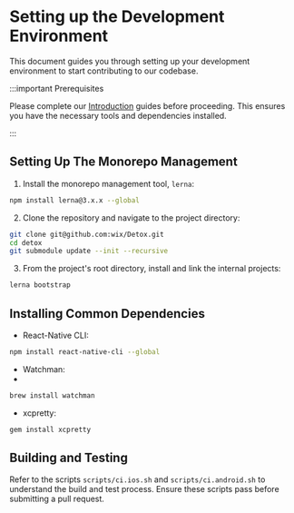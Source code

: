 # Setting up the Development Environment

This document guides you through setting up your development environment to start contributing to our codebase.

:::important Prerequisites

Please complete our [Introduction](introduction/getting-started.mdx) guides before proceeding. This ensures you have the necessary tools and dependencies installed.

:::

## Setting Up The Monorepo Management

1. Install the monorepo management tool, `lerna`:

```bash npm2yarn
npm install lerna@3.x.x --global
```

2. Clone the repository and navigate to the project directory:

```bash
git clone git@github.com:wix/Detox.git
cd detox
git submodule update --init --recursive
```

3. From the project's root directory, install and link the internal projects:

```bash
lerna bootstrap
```

## Installing Common Dependencies

- React-Native CLI:

```bash npm2yarn
npm install react-native-cli --global
```

- Watchman:
-
```bash
brew install watchman
```

- xcpretty:

```bash
gem install xcpretty
```

## Building and Testing

Refer to the scripts `scripts/ci.ios.sh` and `scripts/ci.android.sh` to understand the build and test process. Ensure these scripts pass before submitting a pull request.
